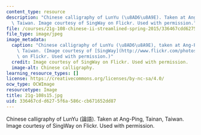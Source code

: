 ```yaml
---
content_type: resource
description: "Chinese calligraphy of LunYu (\u8AD6\u8A9E). Taken at Ang-Ping, Tainan,\
  \ Taiwan. Image courtesy of SingWay on Flickr. Used with permission."
file: /courses/21g-108-chinese-ii-streamlined-spring-2015/336467cdd6275f6a586ccb671652dd87_21g-108s15.jpg
file_type: image/jpeg
image_metadata:
  caption: "Chinese calligraphy of LunYu (\u8AD6\u8A9E), taken at Ang-Ping, Tainan,\
    \ Taiwan. (Image courtesy of [SingWay](http://www.flickr.com/photos/sheesen/6165323769/in/photostream/)\
    \ on Flickr. Used with permission.)"
  credit: Image courtesy of SingWay on Flickr. Used with permission.
  image-alt: Chinese calligraphy.
learning_resource_types: []
license: https://creativecommons.org/licenses/by-nc-sa/4.0/
ocw_type: OCWImage
resourcetype: Image
title: 21g-108s15.jpg
uid: 336467cd-d627-5f6a-586c-cb671652dd87
---
```

Chinese calligraphy of LunYu (論語). Taken at Ang-Ping, Tainan, Taiwan. Image courtesy of SingWay on Flickr. Used with permission.